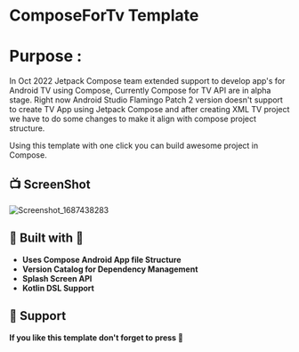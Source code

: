 # ComposeForTv Template

# Purpose :
In Oct 2022 Jetpack Compose team extended support to develop app's for Android TV using Compose, Currently Compose for TV API are in alpha stage.
Right now Android Studio Flamingo Patch 2 version doesn't support to create TV App using Jetpack Compose and after creating XML TV project we have to do some changes to make it align with compose project structure.

Using this template with one click you can build awesome project in Compose.

## 📺 ScreenShot
  ![Screenshot_1687438283](https://github.com/swap-musale/ComposeForTv/assets/125433713/cfc4f7f9-eea4-45e1-966a-7b70e1c5566f)



## 👷 Built with 🚀
  - **Uses Compose Android App file Structure**
  - **Version Catalog for Dependency Management**
  - **Splash Screen API**
  - **Kotlin DSL Support**
    


## 🤝 Support
  **If you like this template don't forget to press 🌟**
